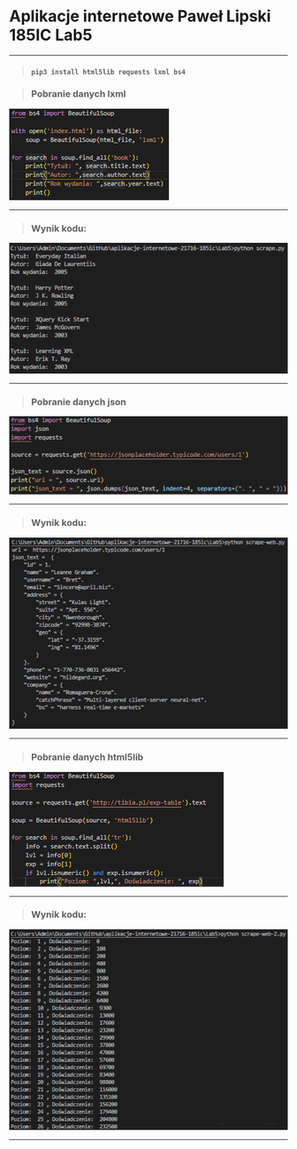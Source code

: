 # Aplikacje internetowe Paweł Lipski 185IC Lab5

<hr>

> #### `pip3 install html5lib requests lxml bs4`

> ### Pobranie danych lxml

<img src='screenshots/obraz1.png' />

<hr>

> ### Wynik kodu:

<img src='screenshots/obraz2.png' />

<hr>

> ### Pobranie danych json

<img src='screenshots/obraz3.png' />

<hr>

> ### Wynik kodu:

<img src='screenshots/obraz4.png' />

<hr>

> ### Pobranie danych html5lib

<img src='screenshots/obraz5.png' />

<hr>

> ### Wynik kodu:

<img src='screenshots/obraz6.png' />

<hr>
 
